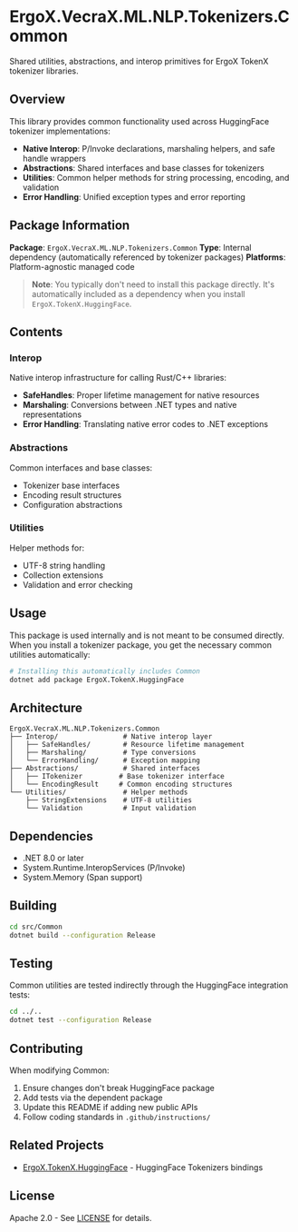 # ErgoX.VecraX.ML.NLP.Tokenizers.Common

Shared utilities, abstractions, and interop primitives for ErgoX TokenX tokenizer libraries.

## Overview

This library provides common functionality used across HuggingFace tokenizer implementations:

- **Native Interop**: P/Invoke declarations, marshaling helpers, and safe handle wrappers
- **Abstractions**: Shared interfaces and base classes for tokenizers
- **Utilities**: Common helper methods for string processing, encoding, and validation
- **Error Handling**: Unified exception types and error reporting

## Package Information

**Package**: `ErgoX.VecraX.ML.NLP.Tokenizers.Common`
**Type**: Internal dependency (automatically referenced by tokenizer packages)
**Platforms**: Platform-agnostic managed code

> **Note**: You typically don't need to install this package directly. It's automatically included as a dependency when you install `ErgoX.TokenX.HuggingFace`.

## Contents

### Interop

Native interop infrastructure for calling Rust/C++ libraries:

- **SafeHandles**: Proper lifetime management for native resources
- **Marshaling**: Conversions between .NET types and native representations
- **Error Handling**: Translating native error codes to .NET exceptions

### Abstractions

Common interfaces and base classes:

- Tokenizer base interfaces
- Encoding result structures
- Configuration abstractions

### Utilities

Helper methods for:

- UTF-8 string handling
- Collection extensions
- Validation and error checking

## Usage

This package is used internally and is not meant to be consumed directly. When you install a tokenizer package, you get the necessary common utilities automatically:

```bash
# Installing this automatically includes Common
dotnet add package ErgoX.TokenX.HuggingFace
```

## Architecture

```
ErgoX.VecraX.ML.NLP.Tokenizers.Common
├── Interop/                # Native interop layer
│   ├── SafeHandles/        # Resource lifetime management
│   ├── Marshaling/         # Type conversions
│   └── ErrorHandling/      # Exception mapping
├── Abstractions/           # Shared interfaces
│   ├── ITokenizer         # Base tokenizer interface
│   └── EncodingResult     # Common encoding structures
└── Utilities/              # Helper methods
    ├── StringExtensions    # UTF-8 utilities
    └── Validation          # Input validation
```

## Dependencies

- .NET 8.0 or later
- System.Runtime.InteropServices (P/Invoke)
- System.Memory (Span<T> support)

## Building

```bash
cd src/Common
dotnet build --configuration Release
```

## Testing

Common utilities are tested indirectly through the HuggingFace integration tests:

```bash
cd ../..
dotnet test --configuration Release
```

## Contributing

When modifying Common:
1. Ensure changes don't break HuggingFace package
2. Add tests via the dependent package
3. Update this README if adding new public APIs
4. Follow coding standards in `.github/instructions/`

## Related Projects

- [ErgoX.TokenX.HuggingFace](../HuggingFace/) - HuggingFace Tokenizers bindings

## License

Apache 2.0 - See [LICENSE](../../LICENSE) for details.
